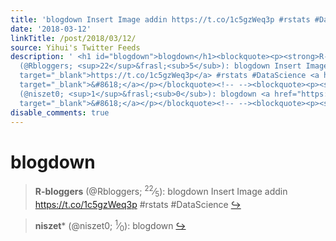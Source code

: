 ```yaml
---
title: 'blogdown Insert Image addin https://t.co/1c5gzWeq3p #rstats #DataScience'
date: '2018-03-12'
linkTitle: /post/2018/03/12/
source: Yihui's Twitter Feeds
description: ' <h1 id="blogdown">blogdown</h1><blockquote><p><strong>R-bloggers</strong>
  (@Rbloggers; <sup>22</sup>&frasl;<sub>5</sub>): blogdown Insert Image addin <a href="https://t.co/1c5gzWeq3p"
  target="_blank">https://t.co/1c5gzWeq3p</a> #rstats #DataScience <a href="https://twitter.com/xieyihui/status/972766554533310464"
  target="_blank">&#8618;</a></p></blockquote><!-- --><blockquote><p><strong>niszet</strong>*
  (@niszet0; <sup>1</sup>&frasl;<sub>0</sub>): blogdown <a href="https://twitter.com/xieyihui/status/972769609169346562"
  target="_blank">&#8618;</a></p></blockquote><!-- --><blockquote><p><strong ...'
disable_comments: true
---
```

 <h1 id="blogdown">blogdown</h1><blockquote><p><strong>R-bloggers</strong> (@Rbloggers; <sup>22</sup>&frasl;<sub>5</sub>): blogdown Insert Image addin <a href="https://t.co/1c5gzWeq3p" target="_blank">https://t.co/1c5gzWeq3p</a> #rstats #DataScience <a href="https://twitter.com/xieyihui/status/972766554533310464" target="_blank">&#8618;</a></p></blockquote><!-- --><blockquote><p><strong>niszet</strong>* (@niszet0; <sup>1</sup>&frasl;<sub>0</sub>): blogdown <a href="https://twitter.com/xieyihui/status/972769609169346562" target="_blank">&#8618;</a></p></blockquote><!-- --><blockquote><p><strong ...